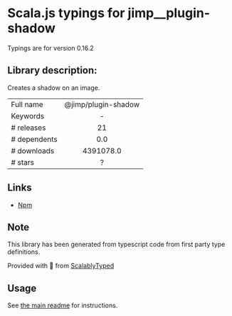 
# Scala.js typings for jimp__plugin-shadow

Typings are for version 0.16.2

## Library description:
Creates a shadow on an image.

|                    |                 |
| ------------------ | :-------------: |
| Full name          | @jimp/plugin-shadow |
| Keywords           | - |
| # releases         | 21 |
| # dependents       | 0.0 |
| # downloads        | 4391078.0 |
| # stars            | ? |

## Links
- [Npm](https://www.npmjs.com/package/%40jimp%2Fplugin-shadow)
    


## Note
This library has been generated from typescript code from first party type definitions.

Provided with :purple_heart: from [ScalablyTyped](https://github.com/oyvindberg/ScalablyTyped)

## Usage
See [the main readme](../../readme.md) for instructions.


